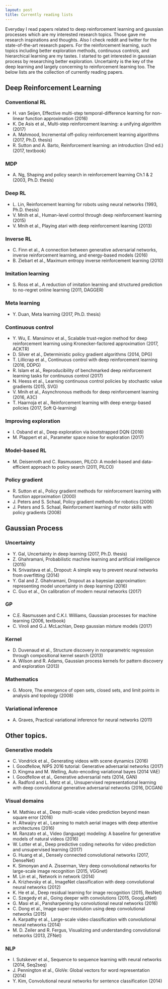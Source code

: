 ```yaml
---
layout: post
title: Currently reading lists
---
```


Everyday I read papers related to deep reinforcement learning and gaussian processes which are my interested research topics. Those gave me research inspirations and thoughts. Also I check reddit and twitter for the state-of-the-art research papers.
For the reinforcement learning, such topics including better exploration methods, continuous controls, and hierarchical learning are my tastes. I started to get interested in gaussian process by researching better exploration. Uncertainty is the key of the deep learning and largely concerning to reinforcement learning too.
The below lists are the collection of currently reading papers.

## Deep Reinforcement Learning

### Conventional RL

- H. van Seijen, Effective multi-step temporal-difference learning for non-linear function approximation (2016)
- K. De Asis et al., Multi-step reinforcement learning: a unifying algorithm (2017)
- A. Mahmood, Incremental off-policy reinforcement learning algorithms (2017, Ph.D. thesis)
- R. Sutton and A. Barto, Reinforcement learning: an introduction (2nd ed.) (2017, textbook)

### MDP

- A. Ng, Shaping and policy search in reinforcement learning Ch.1 & 2 (2003, Ph.D. thesis)

### Deep RL

- L. Lin, Reinforcement learning for robots using neural networks (1993, Ph.D. thesis)
- V. Mnih et al., Human-level control through deep reinforcement learning (2015)
- V. Mnih et al., Playing atari with deep reinforcement learning (2013)

### Inverse RL

- C. Finn et al., A connection between generative adversarial networks, inverse reinforcement learning, and energy-based models (2016)
- B. Ziebart et al., Maximum entropy inverse reinforcement learning (2010)

### Imitation learning

- S. Ross et al., A reduction of imitation learning and structured prediction to no-regret online learning (2011, DAGGER)

### Meta learning

- Y. Duan, Meta learning (2017, Ph.D. thesis)

### Continuous control

- Y. Wu, E. Mansimov et al., Scalable trust-region method for deep reinforcement learning using Kronecker-factored approximation (2017, ACKTR)
- D. Silver et al., Deterministic policy gradient algorithms (2014, DPG)
- T. Lillicrap et al., Continuous control with deep reinforcement learning (2016, DDPG)
- R. Islam et al., Reproducibility of benchmarked deep reinforcement learning tasks for continuous control (2017)
- N. Heess et al., Learning continuous control policies by stochastic value gradients (2015, SVG)
- V. Mnih et al., Asynchronous methods for deep reinforcement learning (2016, A3C)
- T. Haarnoja et al., Reinforcement learning with deep energy-based policies (2017, Soft Q-learning)

### Improving exploration

- I. Osband et al., Deep exploration via bootstrapped DQN (2016)
- M. Plappert et al., Parameter space noise for exploration (2017)

### Model-based RL

- M. Deisenroth and C. Rasmussen, PILCO: A model-based and data-efficient approach to policy search (2011, PILCO)

### Policy gradient

- R. Sutton et al., Policy gradient methods for reinforcement learning with function approximation (2000)
- J. Peters and S. Schaal, Policy gradient methods for robotics (2006)
- J. Peters and S. Schaal, Reinforcement learning of motor skills with policy gradients (2008)


## Gaussian Process

### Uncertainty

- Y. Gal, Uncertainty in deep learning (2017, Ph.D. thesis)
- Z. Ghahramani, Probabilistic machine learning and artificial intelligence (2015)
- N. Srivastava et al., Dropout: A simple way to prevent neural networks from overfitting (2014)
- Y. Gal and Z. Ghahramani, Dropout as a bayesian approximation: representing model uncertainty in deep learning (2016)
- C. Guo et al., On calibration of modern neural networks (2017)

### GP

- C.E. Rasmussen and C.K.I. Williams, Gaussian processes for machine learning (2006, textbook)
- C. Viroli and G.J. McLachlan, Deep gaussian mixture models (2017)

### Kernel

- D. Duvenaud et al., Structure discovery in nonparametric regression through compositional kernel search (2013)
- A. Wilson and R. Adams, Gaussian process kernels for pattern discovery and exploration (2013)

### Mathematics

- G. Moore, The emergence of open sets, closed sets, and limit points in analysis and topology (2008)

### Variational inference

- A. Graves, Practical variational inference for neural networks (2011)


## Other topics.

### Generative models

- C. Vondrick et al., Generating videos with scene dynamics (2016)
- I. Goodfellow, NIPS 2016 tutorial: Generative adversarial networks (2017)
- D. Kingma and M. Welling, Auto-encoding variational bayes (2014 VAE)
- I. Goodfellow et al., Generative adversarial nets (2014, GAN)
- A. Radford and L. Metz et al., Unsupervised representational learning with deep convolutional generative adversarial networks (2016, DCGAN)

### Visual domains

- M. Mathieu et al., Deep multi-scale video prediction beyond mean square error (2016)
- H. Altwaijry et al., Learning to match aerial images with deep attentive architectures (2016)
- M. Ranzato et al., Video (language) modeling: A baseline for generative models of natural videos (2016)
- W. Lotter et al., Deep predictive coding networks for video prediction and unsupervised learning (2017)
- G. Huang et al., Densely connected convolutional networks (2017, DenseNet)
- K. Simonyan and A. Zisserman, Very deep convolutional networks for large-scale image recognition (2015, VGGnet)
- M. Lin et al., Network in network (2014)
- A. Krizhevsky et al., ImageNet classification with deep convolutional neural networks (2012)
- K. He et al., Deep residual learning for image recognition (2015, ResNet)
- C. Szegedy et al., Going deeper with convolutions (2015, GoogLeNet)
- G. Masi et al., Pansharpening by convolutional neural networks (2016)
- C. Dong et al., Image super-resolution using deep convolutional networks (2015)
- A. Karpathy et al., Large-scale video classification with convolutional neural networks (2014)
- M. D. Zeiler and R. Fergus, Visualizing and understanding convolutional networks (2013, ZFNet)

### NLP

- I. Sutskever et al., Sequence to sequence learning with neural networks (2014, Seq2seq)
- J. Pennington et al., GloVe: Global vectors for word representation (2014)
- Y. Kim, Convolutional neural networks for sentence classification (2014)

